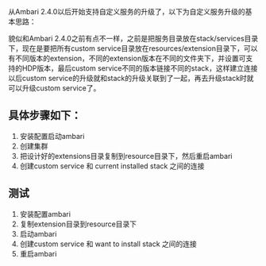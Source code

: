 从Ambari 2.4.0以后开始支持自定义服务的升级了，以下为自定义服务升级的基本思路：

貌似和Ambari 2.4.0之前有点不一样，之前是把服务目录放在stack/services目录下，现在是要把所有custom service目录放在resources/extension目录下，可以有不同版本的extension，不同的extension版本在不同的文件夹下，并设置可支持的HDP版本，最后custom service不同的版本链接不同的stack，这样建立连接以后custom service的升级就和stack的升级关联到了一起，再去升级stack时就可以升级custom service了。

## 具体步骤如下：
1. 安装配置启动ambari
2. 创建集群
3. 把设计好的extensions目录复制到resource目录下，然后重启ambari
4. 创建custom service 和 current installed stack 之间的连接

## 测试
1. 安装配置ambari
2. 复制extension目录到resource目录下
3. 启动ambari
4. 创建custom service 和 want to install stack 之间的连接
5. 重启ambari
